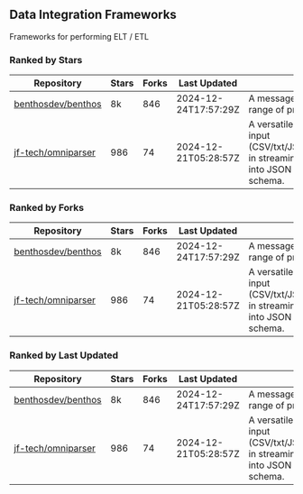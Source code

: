 ## Data Integration Frameworks

Frameworks for performing ELT / ETL

### Ranked by Stars

| Repository | Stars | Forks | Last Updated | Description | 
|------------|-------|-------|--------------|-------------|
| [benthosdev/benthos](https://github.com/benthosdev/benthos) | 8k | 846 | 2024-12-24T17:57:29Z |  A message streaming bridge between a range of protocols. |
| [jf-tech/omniparser](https://github.com/jf-tech/omniparser) | 986 | 74 | 2024-12-21T05:28:57Z |  A versatile ETL library that parses text input (CSV/txt/JSON/XML/EDI/X12/EDIFACT/etc) in streaming fashion and transforms data into JSON output using data-driven schema. |

### Ranked by Forks

| Repository | Stars | Forks | Last Updated | Description | 
|------------|-------|-------|--------------|-------------|
| [benthosdev/benthos](https://github.com/benthosdev/benthos) | 8k | 846 | 2024-12-24T17:57:29Z |  A message streaming bridge between a range of protocols. |
| [jf-tech/omniparser](https://github.com/jf-tech/omniparser) | 986 | 74 | 2024-12-21T05:28:57Z |  A versatile ETL library that parses text input (CSV/txt/JSON/XML/EDI/X12/EDIFACT/etc) in streaming fashion and transforms data into JSON output using data-driven schema. |

### Ranked by Last Updated

| Repository | Stars | Forks | Last Updated | Description | 
|------------|-------|-------|--------------|-------------|
| [benthosdev/benthos](https://github.com/benthosdev/benthos) | 8k | 846 | 2024-12-24T17:57:29Z |  A message streaming bridge between a range of protocols. |
| [jf-tech/omniparser](https://github.com/jf-tech/omniparser) | 986 | 74 | 2024-12-21T05:28:57Z |  A versatile ETL library that parses text input (CSV/txt/JSON/XML/EDI/X12/EDIFACT/etc) in streaming fashion and transforms data into JSON output using data-driven schema. |

